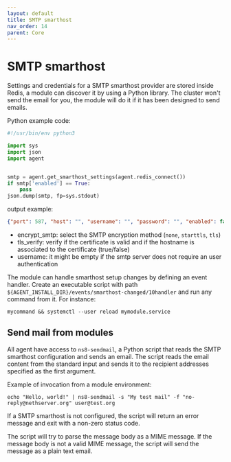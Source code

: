 ```yaml
---
layout: default
title: SMTP smarthost
nav_order: 14
parent: Core
---
```


# SMTP smarthost

Settings and credentials for a SMTP smarthost provider are stored inside Redis, 
a module can discover it by using a Python library. The cluster won't send the 
email for you, the module will do it if it has been designed to send emails. 

Python example code:

```python
#!/usr/bin/env python3

import sys
import json
import agent


smtp = agent.get_smarthost_settings(agent.redis_connect())
if smtp['enabled'] == True:
    pass
json.dump(smtp, fp=sys.stdout)
```

output example:
```json
{"port": 587, "host": "", "username": "", "password": "", "enabled": false, "encrypt_smtp": "starttls", "tls_verify": true}
```

- encrypt_smtp: select the SMTP encryption method (`none`, `starttls`, `tls`)
- tls_verify: verify if the certificate is valid and if the hostname is associated to the certificate (true/false)
- username: it might be empty if the smtp server does not require an user authentication

The module can handle smarthost setup changes by defining an event
handler. Create an executable script with path
`${AGENT_INSTALL_DIR}/events/smarthost-changed/10handler` and run
any command from it. For instance:

```shell
mycommand && systemctl --user reload mymodule.service
```

## Send mail from modules

All agent have access to `ns8-sendmail`, a Python script that reads the SMTP smarthost configuration and sends an email. The script reads the email content from the standard input and sends it to the recipient addresses specified as the first argument.

Example of invocation from a module environment:
```shell
echo "Hello, world!" | ns8-sendmail -s "My test mail" -f "no-reply@nethserver.org" user@test.org
```

If a SMTP smarthost is not configured, the script will return an error message and exit with a non-zero status code.

The script will try to parse the message body as a MIME message. If the message body is not a valid MIME message, the script will send the message as a plain text email.
